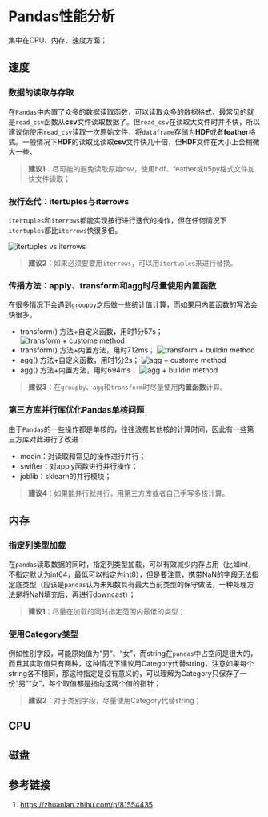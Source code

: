 # Pandas性能分析

集中在CPU、内存、速度方面；

## 速度

### 数据的读取与存取

在`Pandas`中内置了众多的数据读取函数，可以读取众多的数据格式，最常见的就是`read_csv`函数从**csv**文件读取数据了。但`read_csv`在读取大文件时并不快，所以建议你使用`read_csv`读取一次原始文件，将`dataframe`存储为**HDF**或者**feather**格式。一般情况下**HDF**的读取比读取**csv**文件快几十倍，但**HDF**文件在大小上会稍微大一些。

> **建议1**：尽可能的避免读取原始csv，使用hdf、feather或h5py格式文件加快文件读取；

### 按行迭代：itertuples与iterrows

`itertuples`和`iterrows`都能实现按行进行迭代的操作，但在任何情况下`itertuples`都比`iterrows`快很多倍。

![itertuples vs iterrows](https://www.zhihu.com/equation?tex=%5Cbegin%7Barray%7D%5Bb%5D%7B%7Cc%7Cc%7C%7D++%5Chline%E8%A1%A8%E6%A0%BC%E8%A1%8C%E6%95%B0+%261K%E8%A1%8C%26+10K%E8%A1%8C%26100K%E8%A1%8C%261000K%E8%A1%8C%5C%5C++%5Chline+iterrows%E6%80%BB%E7%94%A8%E6%97%B6+%26+58ms%26361ms%263.06s%2630.3s%5C%5C+%5Chline+itertuples%E6%80%BB%E7%94%A8%E6%97%B6+%26+8ms%2617ms%2658ms%26577ms%5C%5C+%5Chline++%5Cend%7Barray%7D%5C%5C)

> **建议2**：如果必须要要用`iterrows`，可以用`itertuples`来进行替换。

### 传播方法：apply、transform和agg时尽量使用内置函数

在很多情况下会遇到`groupby`之后做一些统计值计算，而如果用内置函数的写法会快很多。

- transform() 方法+自定义函数，用时1分57s；
![transform + custome method](https://pic1.zhimg.com/80/v2-f5904ee81b339402f75b7a3753f4100c_hd.jpg)
- transform() 方法+内置方法，用时712ms；
![transform + buildin method](https://pic1.zhimg.com/80/v2-e610e7d4df872cc6a45cdad8683fc03c_hd.jpg)
- agg() 方法+自定义函数，用时1分2s；
![agg + custome method](https://pic1.zhimg.com/80/v2-3a0cea2593791d3862d494a169b1983c_hd.jpg)
- agg() 方法+内置方法，用时694ms；
![agg + buildin method](https://pic4.zhimg.com/80/v2-b45b306e229a97a74544537c2257b7c3_hd.jpg)

> **建议3**：在`groupby`、`agg`和`transform`时尽量使用**内置函数**计算。

### 第三方库并行库优化Pandas单核问题

由于`Pandas`的一些操作都是单核的，往往浪费其他核的计算时间，因此有一些第三方库对此进行了改进：

- modin：对读取和常见的操作进行并行；
- swifter：对apply函数进行并行操作；
- joblib：sklearn的并行模块；

> **建议4**：如果能并行就并行，用第三方库或者自己手写多核计算。

## 内存

### 指定列类型加载

在`pandas`读取数据的同时，指定列类型加载，可以有效减少内存占用（比如int，不指定默认为int64，最低可以指定为int8），但是要注意，携带NaN的字段无法指定底类型（应该是`pandas`认为未知数具有最大当前类型的保守做法，一种处理方法是将NaN填充后，再进行downcast）；

> **建议1**：尽量在加载的同时指定范围内最低的类型；

### 使用Category类型

例如性别字段，可能原始值为“男”、“女”，而string在`pandas`中占空间是很大的，而且其实取值只有两种，这种情况下建议用Category代替string，注意如果每个string各不相同，那这种指定是没有意义的，可以理解为Category只保存了一份“男”“女”，每个取值都是指向这两个值的指针；

> **建议2**：对于类别字段，尽量使用Category代替string；

## CPU

## 磁盘

## 参考链接

1. https://zhuanlan.zhihu.com/p/81554435
